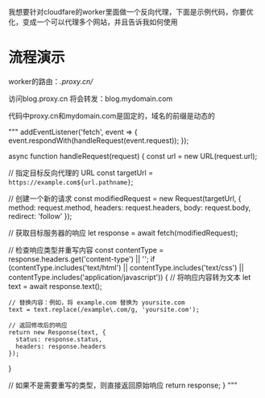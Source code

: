 我想要针对cloudfare的worker里面做一个反向代理，下面是示例代码，你要优化，变成一个可以代理多个网站，并且告诉我如何使用

# 流程演示

worker的路由：*.proxy.cn/*

访问blog.proxy.cn
将会转发：blog.mydomain.com

代码中proxy.cn和mydomain.com是固定的，域名的前缀是动态的

"""
addEventListener('fetch', event => {
  event.respondWith(handleRequest(event.request));
});
 
async function handleRequest(request) {
  const url = new URL(request.url);
 
  // 指定目标反向代理的 URL
  const targetUrl = `https://example.com${url.pathname}`;
 
  // 创建一个新的请求
  const modifiedRequest = new Request(targetUrl, {
    method: request.method,
    headers: request.headers,
    body: request.body,
    redirect: 'follow'
  });
 
  // 获取目标服务器的响应
  let response = await fetch(modifiedRequest);
 
  // 检查响应类型并重写内容
  const contentType = response.headers.get('content-type') || '';
  if (contentType.includes('text/html') || contentType.includes('text/css') || contentType.includes('application/javascript')) {
    // 将响应内容转为文本
    let text = await response.text();
 
    // 替换内容：例如，将 example.com 替换为 yoursite.com
    text = text.replace(/example\.com/g, 'yoursite.com');
 
    // 返回修改后的响应
    return new Response(text, {
      status: response.status,
      headers: response.headers
    });
  }
 
  // 如果不是需要重写的类型，则直接返回原始响应
  return response;
}
"""